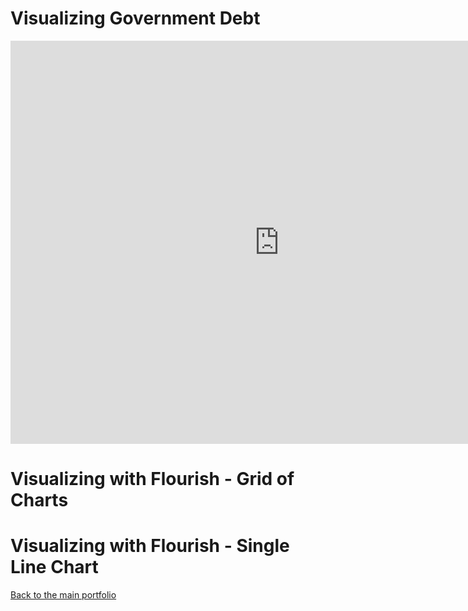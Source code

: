 # Visualizing Government Debt

<iframe src="https://data.oecd.org/chart/6gQ0" width="860" height="645" style="border: 0" mozallowfullscreen="true" webkitallowfullscreen="true" allowfullscreen="true"><a href="https://data.oecd.org/chart/6gQ0" target="_blank">OECD Chart: General government debt, Total, % of GDP, Annual, 2018</a></iframe>


# Visualizing with Flourish - Grid of Charts

<div class="flourish-embed flourish-chart" data-src="visualisation/5297669"><script src="https://public.flourish.studio/resources/embed.js"></script></div>

# Visualizing with Flourish - Single Line Chart

<div class="flourish-embed flourish-chart" data-src="visualisation/5298051"><script src="https://public.flourish.studio/resources/embed.js"></script></div>

[Back to the main portfolio](/portfolio.html)
